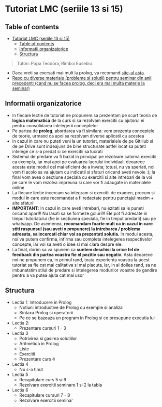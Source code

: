 # Tutoriat LMC (seriile 13 si 15)

## Table of contents

- [Tutoriat LMC (seriile 13 si 15)](#tutoriat-lmc-seriile-13-si-15)
  - [Table of contents](#table-of-contents)
  - [Informatii organizatorice](#informatii-organizatorice)
  - [Structura](#structura)


> Tutori: Popa Teodora, Rîmboi Eusebiu

- Daca vreti sa exersati mai mult la prolog, va recomand [site-ul asta](https://www.ic.unicamp.br/~meidanis/courses/mc336/2009s2/prolog/problemas/).
- [Repo cu diverse materiale (probleme si solutii) pentru seminar din anii precedenti (cand nu se facea prolog, deci era mai multa materie la seminar)](https://github.com/anamariapanait10/FMI-BS-Resources/tree/master/Year%20I/sem%201/Logica%20matematica%20si%20computationala/seminar)


## Informatii organizatorice
- In fiecare lectie de tutoriat ne propunem sa prezentam pe scurt teoria de **logica matematica** de la curs si sa rezolvam exercitii cu ajutorul ei pentru consolidarea intelegerii conceptelor
- Pe partea de **prolog**, abordarea va fi similara: vom prezenta conceptele de teorie, urmand ca apoi sa rezolvam diverse aplicatii cu acestea
- In cazul in care nu puteti veni la un tutoriat, materialele de pe GitHub si de pe Drive sunt indeajuns de bine structurate astfel incat sa puteti intelege ce s-a predat si ce exercitii sa lucrati
- Sistemul de predare va fi bazat in principal pe rezolvare catorva exercitii ca exemplu, iar mai apoi pe evaluarea lucrului individual, deoarece acesta este modul cel mai eficient de a invata; totusi, nu va speriati, noi vom fi acolo sa va ajutam cu indicatii si sfaturi oricand aveti nevoie :); la final vom avea o sectiune speciala cu exercitii si alte intrebari de la voi pe care le vom rezolva impreuna si care vor fi adaugate in materialele online
- La fiecare lectie incercam sa integram si exercitii de examen, precum si modul in care este recomandat a fi redactate pentru punctajul maxim + alte sfaturi
- **IMPORTANT**: In cazul in care aveti intrebari, nu ezitati sa le puneti oricand apar!!! Nu lasati sa se formeze goluri!!! Ele pot fi adresate in timpul tutoriatului (fie in sectiunea speciala, fie in timpul predarii) sau pe whatsapp. De asemenea, **recomandam foarte mult ca in cazul in care stiti raspunsul (sau aveti o propunere) la intrebarea / problema adresata, sa incercati chiar voi sa prezentati solutia.** In modul acesta, noi va putem confirma, infirma sau completa intelegerea respectivelor concepte, iar voi sa aveti o idee si mai clara despre ele.
- La final, dorim sa va spunem ca **suntem deschisi la orice fel de feedback din partea voastra fie el pozitiv sau negativ**. Asta deoarece noi ne propunem ca, in primul rand, toata experienta voastra la acest tutoriat sa fie cat mai calitativa si mai placuta, iar, in al doilea rand, sa ne imbunatatim stilul de predare si intelegerea modurilor voastre de gandire pentru a va putea ajuta cat mai usor

## Structura
- Lectia 1: Introducere in Prolog
  - Notiuni introductive de Prolog cu exemple si analiza
  - Sintaxa Prolog si operatorii
  - Pe ce se bazeaza un program in Prolog si ce presupune executia lui
- Lectia 2:
   - Prezentare cursuri 1 - 3
- Lectia 3
  - Potrivirea si gasirea solutiilor
  - Aritmetica in Prolog
  - Liste
  - Exercitii
  - Prezentare curs 4
- Lectia 4
   - Nu s-a tinut
- Lectia 5
   - Recapitulare curs 5 si 6
   - Rezolvare exercitii seminare 1 si 2 la tabla
- Lectia 6
  - Recapitulare cursuri 7 - 8
  - Rezolvare exercitii seminar